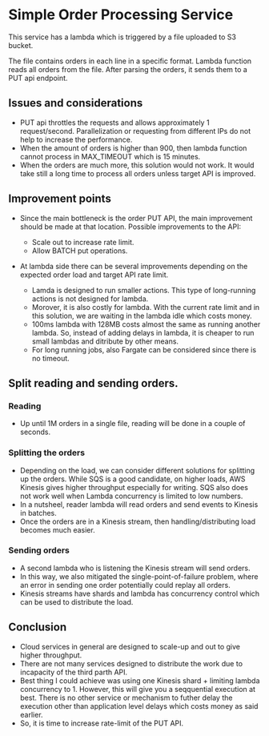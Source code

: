 # Simple Order Processing Service

This service has a lambda which is triggered by a file uploaded to S3 bucket.

The file contains orders in each line in a specific format. Lambda function reads all orders from the file. After parsing the orders, it sends them to a PUT api endpoint.

## Issues and considerations

-   PUT api throttles the requests and allows approximately 1 request/second. Parallelization or requesting from different IPs do not help to increase the performance.
-   When the amount of orders is higher than 900, then lambda function cannot process in MAX_TIMEOUT which is 15 minutes.
-   When the orders are much more, this solution would not work. It would take still a long time to process all orders unless target API is improved.

## Improvement points

-   Since the main bottleneck is the order PUT API, the main improvement should be made at that location. Possible improvements to the API:

    -   Scale out to increase rate limit.
    -   Allow BATCH put operations.

-   At lambda side there can be several improvements depending on the expected order load and target API rate limit.
    -   Lamda is designed to run smaller actions. This type of long-running actions is not designed for lambda.
    -   Morover, it is also costly for lambda. With the current rate limit and in this solution, we are waiting in the lambda idle which costs money.
    -   100ms lambda with 128MB costs almost the same as running another lambda. So, instead of adding delays in lambda, it is cheaper to run small lambdas and ditribute by other means.
    -   For long running jobs, also Fargate can be considered since there is no timeout.

## Split reading and sending orders.

### Reading

-   Up until 1M orders in a single file, reading will be done in a couple of seconds.

### Splitting the orders

-   Depending on the load, we can consider different solutions for splitting up the orders. While SQS is a good candidate, on higher loads, AWS Kinesis gives higher throughput especially for writing. SQS also does not work well when Lambda concurrency is limited to low numbers.
-   In a nutsheel, reader lambda will read orders and send events to Kinesis in batches.
-   Once the orders are in a Kinesis stream, then handling/distributing load becomes much easier.

### Sending orders

-   A second lambda who is listening the Kinesis stream will send orders.
-   In this way, we also mitigated the single-point-of-failure problem, where an error in sending one order potentially could replay all orders.
-   Kinesis streams have shards and lambda has concurrency control which can be used to distribute the load.

## Conclusion

-   Cloud services in general are designed to scale-up and out to give higher throughput.
-   There are not many services designed to distribute the work due to incapacity of the third parth API.
-   Best thing I could achieve was using one Kinesis shard + limiting lambda concurrency to 1. However, this will give you a seqquential execution at best. There is no other service or mechanism to futher delay the execution other than application level delays which costs money as said earlier.
-   So, it is time to increase rate-limit of the PUT API.
